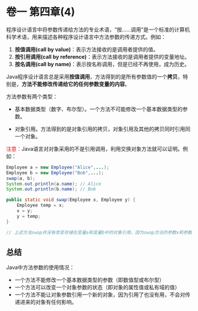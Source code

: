 # 卷一 第四章(4)

程序设计语言中将参数传递给方法的专业术语，“按……调用”是一个标准的计算机科学术语，用来描述各种程序设计语言中方法参数的传递方式。例如：

1. **按值调用(call by value)**：表示方法接收的是调用者提供的值。
2. **按引用调用(call by reference)**：表示方法接收的是调用者提供的变量地址。
3. **按名调用(call by name)**：表示按名称调用，但是已经不再使用，成为历史。



Java程序设计语言总是采用**按值调用**，方法得到的是所有参数值的一个**拷贝**，特别是，**方法不能修改传递给它的任何参数变量的内容**。  

方法参数有两个类型：

- 基本数据类型（数字、布尔型）。一个方法不可能修改一个基本数据类型的参数。

- 对象引用。方法得到的是对象引用的拷贝，对象引用及其他的拷贝同时引用同一个对象。



<span style="color:red">注意：</span>Java语言对对象采用的不是引用调用，利用交换对象方法就可以证明。例如：

```java
Employee a = new Employee("Alice",...);
Employee b = new Employee("Bob",...);
swap(a, b);
System.out.println(a.name); // Alice
System.out.println(b.name); // Bob

public static void swap(Employee x, Employee y) {
    Employee temp = x;
    x = y;
    y = temp;
}

// 上述方法swap并没有改变存储在变量a和变量b中的对象引用。因为swap方法的参数x和参数y被初始化的是这两个对象引用的拷贝，这个方法交换的是这两个拷贝。所以最后的交换是白费力气，在方法结束时，参数变量x和y被丢弃了。具体参见ParamTest.java文件
```

## 总结

Java中方法参数的使用情况：

- 一个方法不能修改一个基本数据类型的参数（即数值型或布尔型）
- 一个方法可以改变一个对象参数的状态（即对象的属性值或私有域的值）
- 一个方法不能让对象参数引用一个新的对象，因为引用了也没有用，不会对传递进来的对象有任何影响。